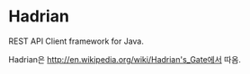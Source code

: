 Hadrian
==========

REST API Client framework for Java.

Hadrian은 http://en.wikipedia.org/wiki/Hadrian's_Gate에서 따옴.
